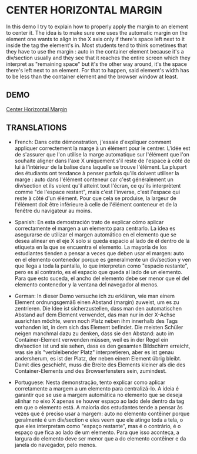 # CENTER HORIZONTAL MARGIN 

In this demo I try to explain how to properly apply the margin to an element to center it. The idea is to make sure one uses the automatic margin on the element one wants to align in the X axis only if there's space left next to it inside the tag the element's in. Most students tend to think sometimes that they have to use the margin : auto in the container element because it's a div/section usually and they see that it reaches the entire screen which they interpret as "remaining space" but it's the other way around, it's the space there's left next to an element. For that to happen, said element's width has to be less than the container element and the browser window at least.

## DEMO 

<a href="https://codesandbox.io/s/magical-kapitsa-k6kp6r?file=/index.html" target="_blank">Center Horizontal Margin</a>

## TRANSLATIONS

- French: Dans cette démonstration, j'essaie d'expliquer comment appliquer correctement la marge à un élément pour le centrer. L'idée est de s'assurer que l'on utilise la marge automatique sur l'élément que l'on souhaite aligner dans l'axe X uniquement s'il reste de l'espace à côté de lui à l'intérieur de la balise dans laquelle se trouve l'élément. La plupart des étudiants ont tendance à penser parfois qu'ils doivent utiliser la marge : auto dans l'élément conteneur car c'est généralement un div/section et ils voient qu'il atteint tout l'écran, ce qu'ils interprètent comme "de l'espace restant", mais c'est l'inverse, c'est l'espace qui reste à côté d'un élément. Pour que cela se produise, la largeur de l'élément doit être inférieure à celle de l'élément conteneur et de la fenêtre du navigateur au moins.

- Spanish: En esta demostración trato de explicar cómo aplicar correctamente el margen a un elemento para centrarlo. La idea es asegurarse de utilizar el margen automático en el elemento que se desea alinear en el eje X solo si queda espacio al lado de él dentro de la etiqueta en la que se encuentra el elemento. La mayoría de los estudiantes tienden a pensar a veces que deben usar el margen: auto en el elemento contenedor porque es generalmente un div/section y ven que llega a toda la pantalla, lo que interpretan como "espacio restante", pero es al contrario, es el espacio que queda al lado de un elemento. Para que esto suceda, el ancho del elemento debe ser menor que el del elemento contenedor y la ventana del navegador al menos.

- German: In dieser Demo versuche ich zu erklären, wie man einem Element ordnungsgemäß einen Abstand (margin) zuweist, um es zu zentrieren. Die Idee ist sicherzustellen, dass man den automatischen Abstand auf dem Element verwendet, das man nur in der X-Achse ausrichten möchte, wenn noch Platz neben ihm innerhalb des Tags vorhanden ist, in dem sich das Element befindet. Die meisten Schüler neigen manchmal dazu zu denken, dass sie den Abstand: auto im Container-Element verwenden müssen, weil es in der Regel ein div/section ist und sie sehen, dass es den gesamten Bildschirm erreicht, was sie als "verbleibender Platz" interpretieren, aber es ist genau andersherum, es ist der Platz, der neben einem Element übrig bleibt. Damit dies geschieht, muss die Breite des Elements kleiner als die des Container-Elements und des Browserfensters sein, zumindest.

- Portuguese: Nesta demonstração, tento explicar como aplicar corretamente a margem a um elemento para centralizá-lo. A ideia é garantir que se use a margem automática no elemento que se deseja alinhar no eixo X apenas se houver espaço ao lado dele dentro da tag em que o elemento está. A maioria dos estudantes tende a pensar às vezes que é preciso usar a margem: auto no elemento contêiner porque geralmente é um div/section e eles veem que ele atinge toda a tela, o que eles interpretam como "espaço restante", mas é o contrário, é o espaço que fica ao lado de um elemento. Para que isso aconteça, a largura do elemento deve ser menor que a do elemento contêiner e da janela do navegador, pelo menos.